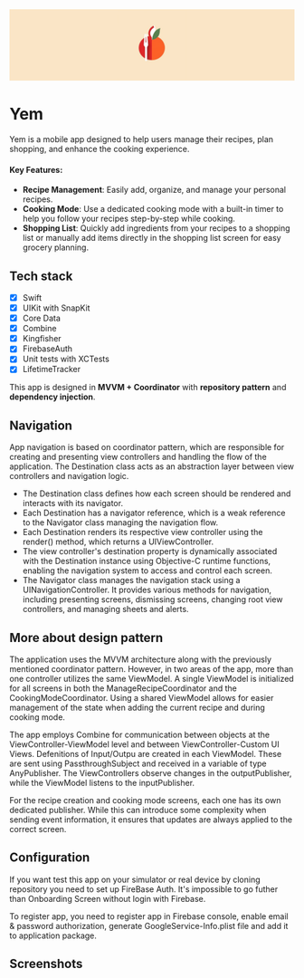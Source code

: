 <img src="/Screenshots/readme-label.png?raw=true">

# Yem

Yem is a mobile app designed to help users manage their recipes, plan shopping, and enhance the cooking experience.

#### Key Features:

-   **Recipe Management**: Easily add, organize, and manage your personal recipes.
-   **Cooking Mode**: Use a dedicated cooking mode with a built-in timer to help you follow your recipes step-by-step while cooking.
-   **Shopping List**: Quickly add ingredients from your recipes to a shopping list or manually add items directly in the shopping list screen for easy grocery planning.

## Tech stack

- [x] Swift
- [x] UIKit with SnapKit
- [x] Core Data
- [x] Combine
- [x] Kingfisher
- [x] FirebaseAuth
- [x] Unit tests with XCTests
- [x] LifetimeTracker

This app is designed in **MVVM + Coordinator** with **repository pattern** and **dependency injection**.

## Navigation 

App navigation is based on coordinator pattern, which are responsible for creating and presenting view controllers and handling the flow of the application. The Destination class acts as an abstraction layer between view controllers and navigation logic. 
        
-   The Destination class defines how each screen should be rendered and interacts with its navigator.
-   Each Destination has a navigator reference, which is a weak reference to the Navigator class managing the navigation flow.    
-   Each Destination renders its respective view controller using the render() method, which returns a UIViewController.
-   The view controller's destination property is dynamically associated with the Destination instance using Objective-C runtime functions, enabling the navigation system to access and control each screen.
-   The Navigator class manages the navigation stack using a UINavigationController. It provides various methods for navigation, including presenting screens, dismissing screens, changing root view controllers, and managing sheets and alerts.

## More about design pattern

The application uses the MVVM architecture along with the previously mentioned coordinator pattern. However, in two areas of the app, more than one controller utilizes the same ViewModel. A single ViewModel is initialized for all screens in both the ManageRecipeCoordinator and the CookingModeCoordinator. Using a shared ViewModel allows for easier management of the state when adding the current recipe and during cooking mode.

The app employs Combine for communication between objects at the ViewController-ViewModel level and between ViewController-Custom UI Views. Defenitions of Input/Outpu are created in each ViewModel. These are sent using PassthroughSubject and received in a variable of type AnyPublisher. The ViewControllers observe changes in the outputPublisher, while the ViewModel listens to the inputPublisher.

For the recipe creation and cooking mode screens, each one has its own dedicated publisher. While this can introduce some complexity when sending event information, it ensures that updates are always applied to the correct screen.

## Configuration

If you want test this app on your simulator or real device by cloning repository you need to set up FireBase Auth. It's impossible to go futher than Onboarding Screen without login with Firebase.

To register app, you need to register app in Firebase console, enable email & password authorization, generate GoogleService-Info.plist file and add it to application package. 

## Screenshots
